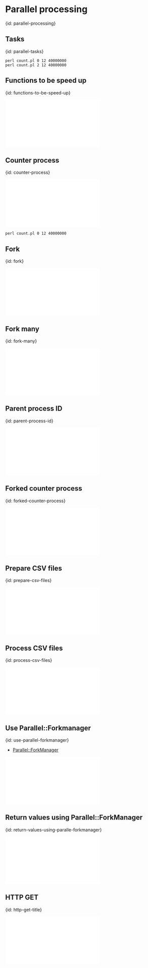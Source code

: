 # Parallel processing
{id: parallel-processing}

## Tasks
{id: parallel-tasks}

```
perl count.pl 0 12 40000000
perl count.pl 2 12 40000000
```


## Functions to be speed up
{id: functions-to-be-speed-up}

![](examples/forks/Task.pm)

## Counter process
{id: counter-process}

![](examples/forks/count.pl)

```
perl count.pl 0 12 40000000
```

## Fork
{id: fork}

![](examples/forks/fork.pl)

## Fork many
{id: fork-many}

![](examples/forks/fork_many.pl)

## Parent process ID
{id: parent-process-id}

![](examples/forks/parent.pl)

## Forked counter process
{id: forked-counter-process}

![](examples/forks/ForkedCounter.pm)

## Prepare CSV files
{id: prepare-csv-files}

![](examples/forks/prepare_files.pl)

## Process CSV files
{id: process-csv-files}

![](examples/forks/process_csv.pl)

## Use Parallel::Forkmanager
{id: use-parallel-forkmanager}

* [Parallel::ForkManager](https://metacpan.org/pod/Parallel::ForkManager)

![](examples/forks/forkmanager.pl)

## Return values using Parallel::ForkManager
{id: return-values-using-paralle-forkmanager}

![](examples/forks/forkmanager_return_values.pl)

## HTTP GET
{id: http-get-title}

![](examples/forks/httpget.pl)



